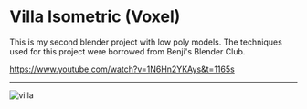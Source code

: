 # Villa Isometric (Voxel)

This is my second blender project with low poly models. The techniques used for this project were borrowed from Benji's Blender Club.

https://www.youtube.com/watch?v=1N6Hn2YKAys&t=1165s

---

![villa](./hq.png)
